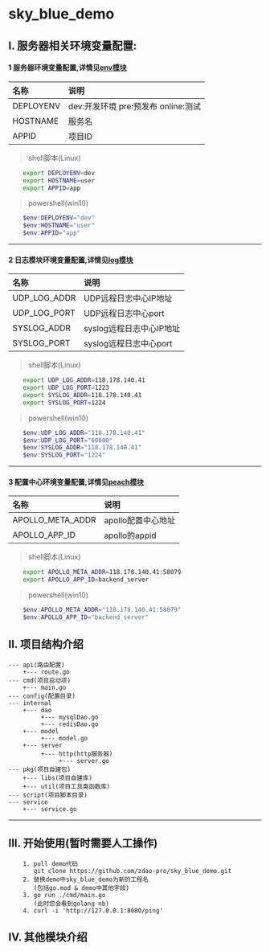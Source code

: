 # sky_blue_demo


## I. 服务器相关环境变量配置:

#### 1 服务器环境变量配置,详情见[env模块](https://github.com/zdao-pro/sky_blue/blob/main/pkg/env/README.md)

| 名称 | 说明 |
|:------|:------|
| DEPLOYENV | dev:开发环境 pre:预发布 online:测试 |
| HOSTNAME | 服务名 |
| APPID | 项目ID |

> shell脚本(Linux)
```bash
	export DEPLOYENV=dev
	export HOSTNAME=user
	export APPID=app
```

> powershell(win10)
```powershell
    $env:DEPLOYENV="dev"
	$env:HOSTNAME="user"
	$env:APPID="app"
```
---
#### 2 日志模块环境变量配置,详情见[log模块](https://github.com/zdao-pro/sky_blue/blob/main/pkg/log/README.md)

| 名称 | 说明 |
|:------|:------|
| UDP_LOG_ADDR | UDP远程日志中心IP地址 |
| UDP_LOG_PORT | UDP远程日志中心port |
| SYSLOG_ADDR | syslog远程日志中心IP地址 |
| SYSLOG_PORT | syslog远程日志中心port |

> shell脚本(Linux)
```bash
    export UDP_LOG_ADDR=118.178.140.41
    export UDP_LOG_PORT=1223
    export SYSLOG_ADDR=118.178.140.41
    export SYSLOG_PORT=1224
```

> powershell(win10)
```powershell
    $env:UDP_LOG_ADDR="118.178.140.41"
    $env:UDP_LOG_PORT="60000"
    $env:SYSLOG_ADDR="118.178.140.41"
    $env:SYSLOG_PORT="1224"
```

---
#### 3 配置中心环境变量配置,详情见[peach模块](https://github.com/zdao-pro/sky_blue/blob/main/pkg/peach/README.md)
| 名称 | 说明 |
|:------|:------|
| APOLLO_META_ADDR | apollo配置中心地址 |
| APOLLO_APP_ID | apollo的appid |

> shell脚本(Linux)
```bash
    export APOLLO_META_ADDR=118.178.140.41:58079
    export APOLLO_APP_ID=backend_server
```

> powershell(win10)
```powershell
    $env:APOLLO_META_ADDR="118.178.140.41:58079"
    $env:APOLLO_APP_ID="backend_server"
```

## II. 项目结构介绍
```
--- api(路由配置)
    +--- route.go
--- cmd(项目启动项)
    +--- main.go
--- config(配置目录)
--- internal
    +--- dao
         +--- mysqlDao.go
         +--- redisDao.go
    +--- model
         +--- model.go
    +--- server
         +--- http(http服务器)
              +--- server.go
--- pkg(项目自建包)
    +--- libs(项目自建库)
    +--- util(项目工具类函数库)
--- script(项目脚本目录)
--- service
    +--- service.go
```

---
## III. 开始使用(暂时需要人工操作)
```
    1. pull demo代码
       git clone https://github.com/zdao-pro/sky_blue_demo.git
    2. 替换demo中sky_blue_demo为新的工程名
       (包括go.mod & demo中其他字段)
    3. go run ./cmd/main.go
       (此时您会看到golang nb)
    4. curl -i 'http://127.0.0.1:8080/ping'
```

## IV. 其他模块介绍